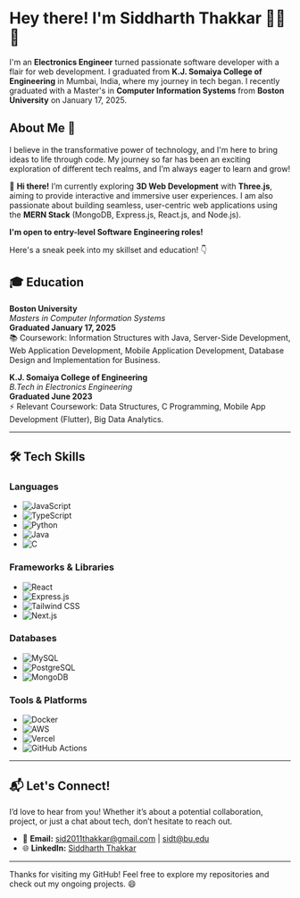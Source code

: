 # Hey there! I'm **Siddharth Thakkar** 👨‍💻🚀

I'm an **Electronics Engineer** turned passionate software developer with a flair for web development. I graduated from **K.J. Somaiya College of Engineering** in Mumbai, India, where my journey in tech began. I recently graduated with a Master's in **Computer Information Systems** from **Boston University** on January 17, 2025.  

## About Me 🌟
I believe in the transformative power of technology, and I'm here to bring ideas to life through code. My journey so far has been an exciting exploration of different tech realms, and I’m always eager to learn and grow!

👋 **Hi there!** I’m currently exploring **3D Web Development** with **Three.js**, aiming to provide interactive and immersive user experiences. I am also passionate about building seamless, user-centric web applications using the **MERN Stack** (MongoDB, Express.js, React.js, and Node.js).

**I'm open to entry-level Software Engineering roles!**

Here's a sneak peek into my skillset and education! 👇


## 🎓 Education

**Boston University**  
*Masters in Computer Information Systems*  
**Graduated January 17, 2025**  
📚 Coursework: Information Structures with Java, Server-Side Development, Web Application Development, Mobile Application Development, Database Design and Implementation for Business.

**K.J. Somaiya College of Engineering**  
*B.Tech in Electronics Engineering*  
**Graduated June 2023**  
⚡ Relevant Coursework: Data Structures, C Programming, Mobile App Development (Flutter), Big Data Analytics.

---

## 🛠️ Tech Skills

### **Languages**
- ![JavaScript](https://img.shields.io/badge/JavaScript-F7DF1E?style=for-the-badge&logo=javascript&logoColor=white)
- ![TypeScript](https://img.shields.io/badge/TypeScript-3178C6?style=for-the-badge&logo=typescript&logoColor=white)
- ![Python](https://img.shields.io/badge/Python-3776AB?style=for-the-badge&logo=python&logoColor=white)
- ![Java](https://img.shields.io/badge/Java-007396?style=for-the-badge&logo=java&logoColor=white)
- ![C](https://img.shields.io/badge/C-A8B9CC?style=for-the-badge&logo=c&logoColor=white)

### **Frameworks & Libraries**
- ![React](https://img.shields.io/badge/React-61DAFB?style=for-the-badge&logo=react&logoColor=black)
- ![Express.js](https://img.shields.io/badge/Express.js-000000?style=for-the-badge&logo=express&logoColor=white)
- ![Tailwind CSS](https://img.shields.io/badge/Tailwind_CSS-06B6D4?style=for-the-badge&logo=tailwindcss&logoColor=white)
- ![Next.js](https://img.shields.io/badge/Next.js-000000?style=for-the-badge&logo=next.js&logoColor=white)

### **Databases**
- ![MySQL](https://img.shields.io/badge/MySQL-4479A1?style=for-the-badge&logo=mysql&logoColor=white)
- ![PostgreSQL](https://img.shields.io/badge/PostgreSQL-336791?style=for-the-badge&logo=postgresql&logoColor=white)
- ![MongoDB](https://img.shields.io/badge/MongoDB-47A248?style=for-the-badge&logo=mongodb&logoColor=white)

### **Tools & Platforms**
- ![Docker](https://img.shields.io/badge/Docker-2496ED?style=for-the-badge&logo=docker&logoColor=white)
- ![AWS](https://img.shields.io/badge/AWS-232F3E?style=for-the-badge&logo=amazonaws&logoColor=white)
- ![Vercel](https://img.shields.io/badge/Vercel-000000?style=for-the-badge&logo=vercel&logoColor=white)
- ![GitHub Actions](https://img.shields.io/badge/GitHub_Actions-2088FF?style=for-the-badge&logo=github-actions&logoColor=white)

---

## 📬 Let's Connect!

I’d love to hear from you! Whether it’s about a potential collaboration, project, or just a chat about tech, don’t hesitate to reach out.

- 📧 **Email:** sid2011thakkar@gmail.com  | sidt@bu.edu
- 🌐 **LinkedIn:** [Siddharth Thakkar](https://www.linkedin.com/in/sidthakkar/)

---

Thanks for visiting my GitHub! Feel free to explore my repositories and check out my ongoing projects. 😄
